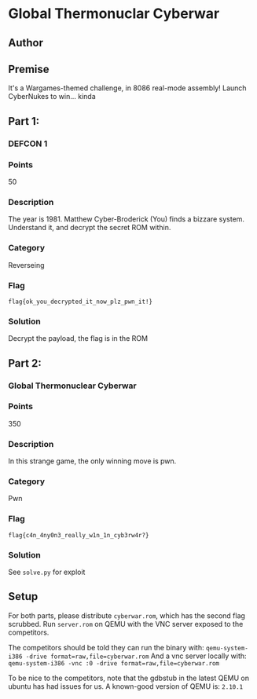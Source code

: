 # Global Thermonuclar Cyberwar
## Author

## Premise
It's a Wargames-themed challenge, in 8086 real-mode assembly!
Launch CyberNukes to win... kinda

## Part 1:
### DEFCON 1
### Points
50
### Description
The year is 1981. Matthew Cyber-Broderick (You) finds a bizzare system. Understand it, and decrypt the secret ROM within.
### Category
Reverseing
### Flag
`flag{ok_you_decrypted_it_now_plz_pwn_it!}`
### Solution
Decrypt the payload, the flag is in the ROM
## Part 2:
### Global Thermonuclear Cyberwar
### Points
350
### Description
In this strange game, the only winning move is pwn.
### Category
Pwn
### Flag
`flag{c4n_4ny0n3_really_w1n_1n_cyb3rw4r?}`
### Solution
See `solve.py` for exploit

## Setup
For both parts, please distribute `cyberwar.rom`, which has the second flag scrubbed.
Run `server.rom` on QEMU with the VNC server exposed to the competitors.

The competitors should be told they can run the binary with:
    `qemu-system-i386 -drive format=raw,file=cyberwar.rom`
And a vnc server locally with:
    `qemu-system-i386 -vnc :0 -drive format=raw,file=cyberwar.rom`

To be nice to the competitors, note that the gdbstub in the latest QEMU on ubuntu has had issues for us. A known-good version of QEMU is:
    `2.10.1`